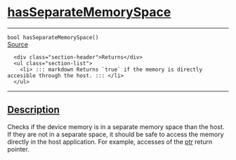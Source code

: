 
<h1 id="has-separate-memory-space">
 <a href="#/api/device/hasSeparateMemorySpace" class="anchor">
   <span>hasSeparateMemorySpace</span>
  </a>
</h1>

<div class="signature">
  <hr>

  
  <div class="definition-container">
    <div class="definition">
      <code><span class="token keyword">bool</span> hasSeparateMemorySpace()</code>
      <div class="flex-spacing"></div>
      <a href="https://github.com/libocca/occa/blob/a7d71df6/include/occa/core/device.hpp#L357" target="_blank">Source</a>
    </div>
    <div class="description">

      <div class="section-header">Returns</div>
      <ul class="section-list">
        <li> ::: markdown Returns `true` if the memory is directly accesible through the host. ::: </li>
      </ul>
</div>
  </div>


  <hr>
</div>


<h2 id="description">
 <a href="#/api/device/hasSeparateMemorySpace?id=description" class="anchor">
   <span>Description</span>
  </a>
</h2>

Checks if the device memory is in a separate memory space than the host.
If they are not in a separate space, it should be safe to access the memory directly
in the host application.
For example, accesses of the [ptr](/api/memory/ptr) return pointer.
